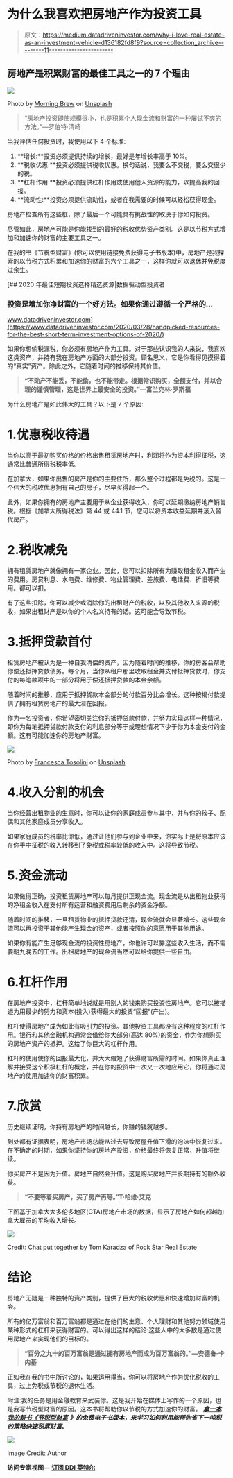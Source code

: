 # 为什么我喜欢把房地产作为投资工具

> 原文：<https://medium.datadriveninvestor.com/why-i-love-real-estate-as-an-investment-vehicle-d136182fd8f9?source=collection_archive---------11----------------------->

## 房地产是积累财富的最佳工具之一的 7 个理由

![](img/a1f3bdc9ec752a3249bcc85298f7c28f.png)

Photo by [Morning Brew](https://unsplash.com/@morningbrew?utm_source=unsplash&utm_medium=referral&utm_content=creditCopyText) on [Unsplash](https://unsplash.com/s/photos/real-estate?utm_source=unsplash&utm_medium=referral&utm_content=creditCopyText)

> “房地产投资即使规模很小，也是积累个人现金流和财富的一种屡试不爽的方法。”—罗伯特·清崎

当我评估任何投资时，我使用以下 4 个标准:

1.  **增长:**投资必须提供持续的增长，最好是年增长率高于 10%。
2.  **税收优惠:**投资必须提供税收优惠。换句话说，我要么不交税，要么交很少的税。
3.  **杠杆作用:**投资必须提供杠杆作用或使用他人资源的能力，以提高我的回报。
4.  **流动性:**投资必须提供流动性，或者在我需要的时候可以轻松获得现金。

房地产检查所有这些框，除了最后一个可能具有挑战性的取决于你如何投资。

尽管如此，房地产可能是你能找到的最好的税收优势资产类别。这是以节税方式增加和加速你的财富的主要工具之一。

在我的书《节税型财富》(你可以使用链接免费获得电子书版本)中，房地产是我探索的以节税方式积累和加速你的财富的六个工具之一，这样你就可以退休并免税度过余生。

[](https://www.datadriveninvestor.com/2020/03/28/handpicked-resources-for-the-best-short-term-investment-options-of-2020/) [## 2020 年最佳短期投资选择精选资源|数据驱动型投资者

### 投资是增加你净财富的一个好方法。如果你通过遵循一个严格的…

www.datadriveninvestor.com](https://www.datadriveninvestor.com/2020/03/28/handpicked-resources-for-the-best-short-term-investment-options-of-2020/) 

如果你想偷税漏税，你必须有房地产作为工具。对于那些认识我的人来说，我喜欢这类资产，并持有我在房地产方面的大部分投资。顾名思义，它是你看得见摸得着的“真实”资产。除此之外，它随着时间的推移保持其价值。

> **“不动产不能丢，不能偷，也不能带走。根据常识购买，全额支付，并以合理的谨慎管理，这是世界上最安全的投资。”—富兰克林·罗斯福**

为什么房地产是如此伟大的工具？以下是 7 个原因:

# 1.优惠税收待遇

当你以高于最初购买价格的价格出售租赁房地产时，利润将作为资本利得征税，这通常比普通所得税税率低。

在加拿大，如果你出售的房产是你的主要住所，那么整个过程都是免税的。这是一个伟大的税收优惠拥有自己的房子，尽早买得起一个。

此外，如果你拥有的房地产主要用于从企业获得收入，你可以延期缴纳房地产销售税。根据《加拿大所得税法》第 44 或 44.1 节，您可以将资本收益延期并滚入替代房产。

# 2.税收减免

拥有租赁房地产就像拥有一家企业。因此，您可以扣除所有为赚取租金收入而产生的费用。房贷利息、水电费、维修费、物业管理费、差旅费、电话费、折旧等费用。都可以扣。

有了这些扣除，你可以减少或消除你的出租财产的税收，以及其他收入来源的税收，如果出租财产是以你的个人名义持有的话。这可能会导致节税。

# 3.抵押贷款首付

租赁房地产被认为是一种自我清偿的资产，因为随着时间的推移，你的房客会帮助你偿还抵押贷款债务。每个月，当你从租户那里收取租金并支付抵押贷款时，你支付的每笔款项中的一部分将用于偿还抵押贷款的本金余额。

随着时间的推移，应用于抵押贷款本金部分的付款百分比会增长。这种按揭付款提供了拥有租赁房地产的最大潜在回报。

作为一名投资者，你希望密切关注你的抵押贷款付款，并努力实现这样一种情况，即你为每笔抵押贷款付款支付的利息部分等于或理想情况下少于你为本金支付的金额。这有可能加速你的房地产财富。

![](img/05851f5e23a10ac964d05d661803f0df.png)

Photo by [Francesca Tosolini](https://unsplash.com/@fromitaly?utm_source=unsplash&utm_medium=referral&utm_content=creditCopyText) on [Unsplash](https://unsplash.com/s/photos/real-estate?utm_source=unsplash&utm_medium=referral&utm_content=creditCopyText)

# 4.收入分割的机会

当你经营出租物业的生意时，你可以让你的家庭成员参与其中，并与你的孩子、配偶和其他家庭成员分享收入。

如果家庭成员的税率比你低，通过让他们参与到企业中来，你实际上是将原本应该在你手中征税的收入转移到了免税或税率较低的收入中。这将导致节税。

# 5.资金流动

如果做得正确，投资租赁房地产可以每月提供正现金流。现金流是从出租物业获得的净租金收入在支付所有运营和融资费用后剩余的资金净额。

随着时间的推移，一旦租赁物业的抵押贷款还清，现金流就会显著增长。这些现金流可以再投资于其他能产生现金的资产，或者按照你的意愿用于其他用途。

如果你有能产生足够现金流的投资性房地产，你也许可以靠这些收入生活，而不需要朝九晚五的工作。出租房地产的现金流当然可以给你提供一些自由。

# 6.杠杆作用

在房地产投资中，杠杆简单地说就是用别人的钱来购买投资性房地产。它可以被描述为用最少的努力和资本(投入)获得最大的投资“回报”(产出)。

杠杆使得房地产成为如此有吸引力的投资。其他投资工具都没有这种程度的杠杆作用。银行和其他金融机构通常会借给你大部分(高达 80%)的资金，作为你想购买的房地产资产的抵押。这给了你巨大的杠杆作用。

杠杆的使用使你的回报最大化，并大大缩短了获得财富所需的时间。如果你真正理解并接受这个积极杠杆的概念，并在你的投资中一次又一次地应用它，你将通过房地产的使用加速你的财富积累。

# 7.欣赏

历史继续证明，你持有房地产的时间越长，你赚的钱就越多。

到处都有证据表明，房地产市场总能从过去导致房屋升值下滑的泡沫中恢复过来。在不确定的时期，如果你坚持你的房地产投资，价格最终将恢复正常，升值将继续。

你买房产不是因为升值。房地产自然会升值。这是购买房地产并长期持有的额外收获。

> **“不要等着买房产，买了房产再等。”T·哈维·艾克**

下图基于加拿大大多伦多地区(GTA)房地产市场的数据，显示了房地产如何超越加拿大雇员的平均收入增长。

![](img/7bbb93490f8c1eb343f4ca541eac685a.png)

Credit: Chat put together by Tom Karadza of Rock Star Real Estate

# 结论

房地产无疑是一种独特的资产类别，提供了巨大的税收优惠和快速增加财富的机会。

所有的亿万富翁和百万富翁都是通过在他们的生意、个人理财和其他努力领域使用某种形式的杠杆来获得财富的。可以得出这样的结论:这些人中的大多数是通过使用房地产来实现他们的目标的。

> **“百分之九十的百万富翁是通过拥有房地产而成为百万富翁的。”—安德鲁·卡内基**

正如我在我的[书](https://www.5dayspersonalfinancechallenge.com/book)中所讨论的，如果运用得当，你可以将房地产作为优化税收的工具，过上免税或节税的退休生活。

附注:我的任务是用金融教育来武装你。这是我开始在媒体上写作的一个原因，也是我写节税型财富的原因。这本书将帮助你以节税的方式加速你的财富。 [***拿一本我的新书《节税型财富***](https://www.5dayspersonalfinancechallenge.com/book) ***》的免费电子书版本，来学习如何利用能帮你省下一吨税的策略快速积累财富。***

![](img/72d752a8999d69178aa2b9dc73b3b412.png)

Image Credit: Author

**访问专家视图—** [**订阅 DDI 英特尔**](https://datadriveninvestor.com/ddi-intel)